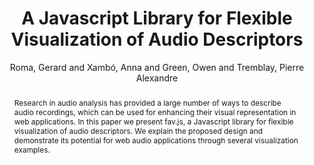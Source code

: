 --- 
title: "A Javascript Library for Flexible Visualization of Audio Descriptors" 
abstract: "Research in audio analysis has provided a large number of ways to describe audio recordings, which can be used for enhancing their visual representation in web applications. In this paper we present fav.js, a Javascript library for flexible visualization of audio descriptors. We explain the proposed design and demonstrate its potential for web audio applications through several visualization examples." 
address: "Berlin" 
author: "Roma, Gerard and Xambó, Anna and Green, Owen and Tremblay, Pierre Alexandre"
webAuthor: "Gerard Roma, Anna Xambó, Owen Green, Pierre Alexandre Tremblay" 
booktitle: "Proceedings of the International Web Audio Conference" 
editor: "Monschke, Jan and Guttandin, Christoph and Schnell, Norbert and Jenkinson, Thomas and Schaedler, Jack" 
month: "Proceedings of the International Web Audio Conference"
pages: "undefined" 
publisher: "TU Berlin" 
series: "WAC '18"
type: "Paper"  
year: "2018" 
id: "2018_2" 
tags: year2018
media: https://www.youtube.com/watch?v=xwRkXQePIgM 
pdflink: /_data/papers/pdf/2018/2018_2.pdf
ISSN: 2663-5844
---